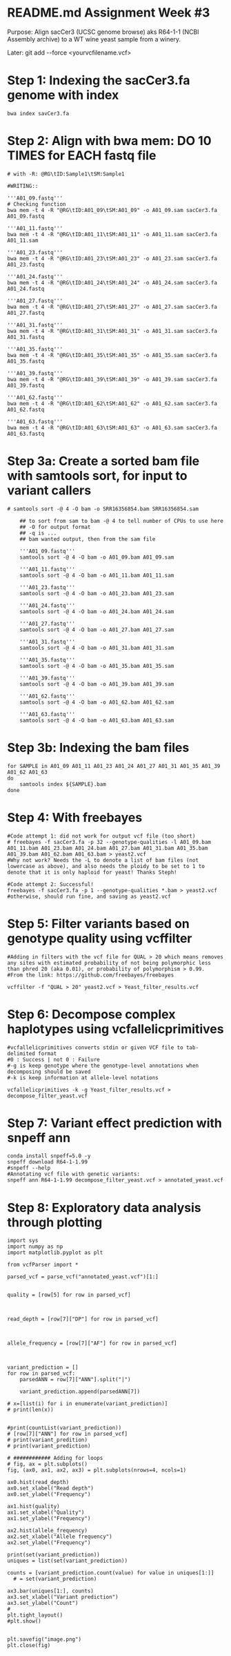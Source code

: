 # README.md Assignment Week #3


Purpose: Align sacCer3 (UCSC genome browse) aks R64-1-1 (NCBI Assembly archive) to a WT wine yeast sample from a winery.


Later: git add --force <yourvcfilename.vcf>



# Step 1: Indexing the sacCer3.fa genome with index
	bwa index savCer3.fa
	
# Step 2: Align with bwa mem: DO 10 TIMES for EACH fastq file
	# with -R: @RG\tID:Sample1\tSM:Sample1

	#WRITING::

	'''A01_09.fastq'''
	# Checking function
	bwa mem -t 4 -R "@RG\tID:A01_09\tSM:A01_09" -o A01_09.sam sacCer3.fa A01_09.fastq

	'''A01_11.fastq'''
	bwa mem -t 4 -R "@RG\tID:A01_11\tSM:A01_11" -o A01_11.sam sacCer3.fa A01_11.sam

	'''A01_23.fastq'''
	bwa mem -t 4 -R "@RG\tID:A01_23\tSM:A01_23" -o A01_23.sam sacCer3.fa A01_23.fastq 

	'''A01_24.fastq'''
	bwa mem -t 4 -R "@RG\tID:A01_24\tSM:A01_24" -o A01_24.sam sacCer3.fa A01_24.fastq

	'''A01_27.fastq'''
	bwa mem -t 4 -R "@RG\tID:A01_27\tSM:A01_27" -o A01_27.sam sacCer3.fa A01_27.fastq

	'''A01_31.fastq'''
	bwa mem -t 4 -R "@RG\tID:A01_31\tSM:A01_31" -o A01_31.sam sacCer3.fa A01_31.fastq

	'''A01_35.fastq'''
	bwa mem -t 4 -R "@RG\tID:A01_35\tSM:A01_35" -o A01_35.sam sacCer3.fa A01_35.fastq

	'''A01_39.fastq'''
	bwa mem -t 4 -R "@RG\tID:A01_39\tSM:A01_39" -o A01_39.sam sacCer3.fa A01_39.fastq

	'''A01_62.fastq'''
	bwa mem -t 4 -R "@RG\tID:A01_62\tSM:A01_62" -o A01_62.sam sacCer3.fa A01_62.fastq

	'''A01_63.fastq'''
	bwa mem -t 4 -R "@RG\tID:A01_63\tSM:A01_63" -o A01_63.sam sacCer3.fa A01_63.fastq


# Step 3a: Create a sorted bam file with samtools sort, for input to variant callers
	# samtools sort -@ 4 -O bam -o SRR16356854.bam SRR16356854.sam

		## to sort from sam to bam -@ 4 to tell number of CPUs to use here
		## -O for output format
		## -q is ...
		## bam wanted output, then from the sam file

		'''A01_09.fastq'''
		samtools sort -@ 4 -O bam -o A01_09.bam A01_09.sam

		'''A01_11.fastq'''
		samtools sort -@ 4 -O bam -o A01_11.bam A01_11.sam

		'''A01_23.fastq'''
		samtools sort -@ 4 -O bam -o A01_23.bam A01_23.sam

		'''A01_24.fastq'''
		samtools sort -@ 4 -O bam -o A01_24.bam A01_24.sam

		'''A01_27.fastq'''
		samtools sort -@ 4 -O bam -o A01_27.bam A01_27.sam

		'''A01_31.fastq'''
		samtools sort -@ 4 -O bam -o A01_31.bam A01_31.sam

		'''A01_35.fastq'''
		samtools sort -@ 4 -O bam -o A01_35.bam A01_35.sam

		'''A01_39.fastq'''
		samtools sort -@ 4 -O bam -o A01_39.bam A01_39.sam

		'''A01_62.fastq'''
		samtools sort -@ 4 -O bam -o A01_62.bam A01_62.sam

		'''A01_63.fastq'''
		samtools sort -@ 4 -O bam -o A01_63.bam A01_63.sam
		
# Step 3b: Indexing the bam files
	for SAMPLE in A01_09 A01_11 A01_23 A01_24 A01_27 A01_31 A01_35 A01_39 A01_62 A01_63
	do
		samtools index ${SAMPLE}.bam
	done

# Step 4: With freebayes
	#Code attempt 1: did not work for output vcf file (too short)
	# freebayes -f sacCer3.fa -p 32 --genotype-qualities -l A01_09.bam A01_11.bam A01_23.bam A01_24.bam A01_27.bam A01_31.bam A01_35.bam A01_39.bam A01_62.bam A01_63.bam > yeast2.vcf
	#Why not work? Needs the -L to denote a list of bam files (not lowercase as above), and also needs the ploidy to be set to 1 to denote that it is only haploid for yeast! Thanks Steph!
	
	#Code attempt 2: Successful!
	freebayes -f sacCer3.fa -p 1 --genotype-qualities *.bam > yeast2.vcf
	#otherwise, should run fine, and saving as yeast2.vcf

# Step 5: Filter variants based on genotype quality using vcffilter
	#Adding in filters with the vcf file for QUAL > 20 which means removes any sites with estimated probability of not being polymorphic less than phred 20 (aka 0.01), or probability of polymorphism > 0.99.
	#From the link: https://github.com/freebayes/freebayes

	vcffilter -f "QUAL > 20" yeast2.vcf > Yeast_filter_results.vcf
		

# Step 6: Decompose complex haplotypes using vcfallelicprimitives
	#vcfallelicprimitives converts stdin or given VCF file to tab-delimited format
	#0 : Success | not 0 : Failure
	#-g is keep genotype where the genotype-level annotations when decomposing should be saved
	#-k is keep information at allele-level notations

	vcfallelicprimitives -k -g Yeast_filter_results.vcf > decompose_filter_yeast.vcf


# Step 7: Variant effect prediction with snpeff ann
	conda install snpeff=5.0 -y
	snpeff download R64-1-1.99
	#snpeff --help
	#Annotating vcf file with genetic variants:
	snpeff ann R64-1-1.99 decompose_filter_yeast.vcf > annotated_yeast.vcf
	

# Step 8: Exploratory data analysis through plotting
	import sys
	import numpy as np
	import matplotlib.pyplot as plt

	from vcfParser import *

	parsed_vcf = parse_vcf("annotated_yeast.vcf")[1:]


	quality = [row[5] for row in parsed_vcf]



	read_depth = [row[7]["DP"] for row in parsed_vcf]



	allele_frequency = [row[7]["AF"] for row in parsed_vcf]



	variant_prediction = []
	for row in parsed_vcf:
	    parsedANN = row[7]["ANN"].split("|")
    
	    variant_prediction.append(parsedANN[7])

	# x=[list(i) for i in enumerate(variant_prediction)]
	# print(len(x))


	#print(countList(variant_prediction))
	# [row[7]["ANN"] for row in parsed_vcf]
	# print(variant_predition)
	# print(variant_prediction)

	# ############ Adding for loops
	# fig, ax = plt.subplots()
	fig, (ax0, ax1, ax2, ax3) = plt.subplots(nrows=4, ncols=1)

	ax0.hist(read_depth)
	ax0.set_xlabel("Read depth")
	ax0.set_ylabel("Frequency")

	ax1.hist(quality)
	ax1.set_xlabel("Quality")
	ax1.set_ylabel("Frequency")

	ax2.hist(allele_frequency)
	ax2.set_xlabel("Allele frequency")
	ax2.set_ylabel("Frequency")

	print(set(variant_prediction))
	uniques = list(set(variant_prediction))

	counts = [variant_prediction.count(value) for value in uniques[1:]]
	  # = set(variant_prediction)

	ax3.bar(uniques[1:], counts)
	ax3.set_xlabel("Variant prediction")
	ax3.set_ylabel("Count")
	#
	plt.tight_layout()
	#plt.show()


	plt.savefig("image.png")
	plt.close(fig)